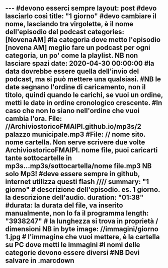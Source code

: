--- #devono esserci sempre 
layout: post #devo lasciarlo così
title: "1 giorno" #devo cambiare il nome, lasciando tra virgolette, è il nome dell'episodio del podcast
categories: [NovenaAM] #la categoria dove metto l'episodio [novena AM] meglio fare un podcast per ogni categoria, un po' come la playlist. NB non lasciare spazi
date: 2020-04-30 00:00:00 #la data dovrebbe essere quella dell'invio del podcast, ma si può mettere una qualsiasi.
#NB le date segnano l'ordine di caricamento, non il titolo, quindi quando le carichi, se vuoi un ordine, metti le date in ordine cronologico crescente.
#In caso che non lo siano nell'ordine che vuoi cambia l'ora.
File: //ArchiviostoricoFMAIPI.github.io/mp3s/2 palazzo municipale.mp3 #File: // nome sito. nome cartella. Non serve scrivere due volte ArchiviostoricoFMAIPI. nome file, puoi caricarti tante sottocartelle in mp3s...mp3s/sottocartella/nome file.mp3 NB solo Mp3!
#deve essere sempre in github, internet utilizza questi flash ////
summary: "1 giorno" # descrizione dell'episodio. es. 1 giorno. la descrizione dell'audio.
duration: "01:38" #durata: la durata del file, va inserito manualmente, non lo fa il programma
length: "3938247" # la lunghezza si trova in proprietà / dimensioni NB in byte
image: //immagini/giorno 1.jpg # l'immagine che vuoi mettere, è la cartella su PC dove metti le immagini
#i nomi delle categorie devono essere diversi
#NB Devi salvare in .marcdown
---